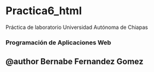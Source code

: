 # Practica6_html

Práctica de laboratorio Universidad Autónoma de Chiapas

### Programación de Aplicaciones Web

## @author Bernabe Fernandez Gomez
